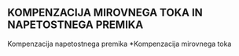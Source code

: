 KOMPENZACIJA MIROVNEGA TOKA IN NAPETOSTNEGA PREMIKA 
--------------------------------------------------------------------------------
Kompenzacija napetostnega premika 
*Kompenzacija mirovnega toka 


